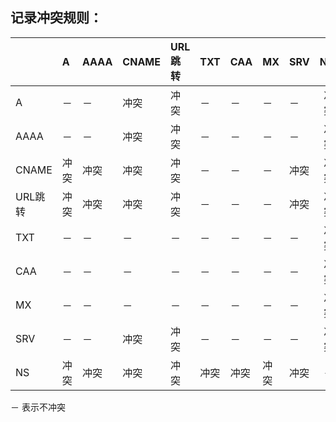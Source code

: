  ## **记录冲突规则：**

   　| A    | AAAA | CNAME | URL跳转 | TXT  | CAA  | MX   | SRV  | NS   
   :------- | :-------- | :-------- | :-------- | :-------- | :-------- | :-------- | :-------- | :-------- | --------: 
   A       | －    | －    | 冲突  | 冲突    | －    | －    | －    | －    | 冲突 
   AAAA    | －    | －    | 冲突  | 冲突    | －    | －    | －    | －    | 冲突 
   CNAME   | 冲突 | 冲突 | 冲突  | 冲突    | －    | －    | －    | 冲突 | 冲突 
   URL跳转 | 冲突 | 冲突 | 冲突  | 冲突    | －    | －    | －    | 冲突 | 冲突 
   TXT     | －    | －    | －     | －       | －    | －    | －    | －    | 冲突 
   CAA     | －    | －    | －     | －       | －    | －    | －    | －    | 冲突
   MX      | －    | －    | －     | －       | －    | －    | －    | －    | 冲突 
   SRV     | －    | －    | 冲突  | 冲突    | －    | －    | －    | －    | 冲突 
   NS      | 冲突 | 冲突 | 冲突  | 冲突    | 冲突 | 冲突 | 冲突 | 冲突 | －    

  － 表示不冲突
